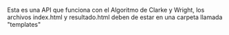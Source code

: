 Esta es una API que funciona con el Algoritmo de Clarke y Wright, los archivos index.html y resultado.html deben de estar en una carpeta llamada "templates"

